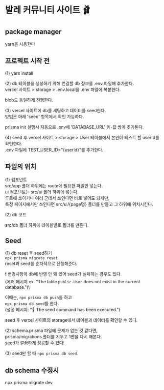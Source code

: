 # 발레 커뮤니티 사이트 🩰

## package manager

yarn을 사용한다

## 프로젝트 시작 전

(1) yarn install

(2) db 테이블을 생성하기 위해 연결할 db 정보를 .env 파일에 추가한다.\
vercel 사이트 > storage > .env.local을 .env 파일에 복붙한다.

blob도 동일하게 진행한다.

(3) vercel 사이트에 db를 세팅하고 데이터를 seed한다.\
방법은 아래 'seed' 항목에서 확인 가능하다.

prisma init 실행시 자동으로 .env에 'DATABASE_URL' 키-값 쌍이 추가된다.

(4) seed 후 vercel 사이트 > storage > User 테이블에서 본인이 테스트 할 userId를 확인한다.\
.env 파일에 TEST_USER_ID="{userId}"를 추가한다.

## 파일의 위치

(1) 컴포넌트\
src/app 폴더 하위에는 route에 필요한 파일만 넣는다.\
ui 컴포넌트는 src/ui 폴더 하위에 넣는다.\
루트에 쓰이거나 여러 군데서 쓰인다면 바로 넣어도 되지만,\
특정 페이지에서만 쓰인다면 src/ui/{page명} 폴더를 만들고 그 하위에 위치시킨다.

(2) db 코드

src/db 폴더 하위에 테이블별로 폴더를 만든다.

## Seed

(1) db reset 후 seed하기\
`npx prisma migrate reset`\
reset과 seed를 순차적으로 진행해준다.

❗️ 변경사항이 db에 반영 안 돼 있어 seed가 실패하는 경우도 있다.\
(에러 메시지 ex. "The table `public.User` does not exist in the current database.")\

이때는, `npx prisma db push`를 하고\
`npx prisma db seed`를 한다.\
(성공 메시지: "🌱 The seed command has been executed.")

seed 후 vercel 사이트의 storage에서 테이블과 데이터를 확인할 수 있다.

(2) schema.prisma 파일에 문제가 없는 것 같다면,\
prisma/migrations 폴더를 지우고 1번을 다시 해본다.\
seed가 깔끔하게 성공할 수 있다!

(3) seed만 할 때
`npx prisma db seed`

## db schema 수정시

npx prisma migrate dev
